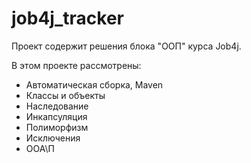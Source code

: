 # job4j_tracker
Проект содержит решения блока "OOП" курса Job4j.

В этом проекте рассмотрены:
- Автоматическая сборка, Maven
- Классы и объекты
- Наследование
- Инкапсуляция
- Полиморфизм
- Исключения
- ООА\П 